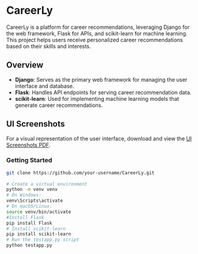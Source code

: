 # CareerLy

CareerLy is a platform for career recommendations, leveraging Django for the web framework, Flask for APIs, and scikit-learn for machine learning. This project helps users receive personalized career recommendations based on their skills and interests.

## Overview

- **Django**: Serves as the primary web framework for managing the user interface and database.
- **Flask**: Handles API endpoints for serving career recommendation data.
- **scikit-learn**: Used for implementing machine learning models that generate career recommendations.

## UI Screenshots

For a visual representation of the user interface, download and view the [UI Screenshots PDF](UI_SCEENSHOTS.pdf).

 ### Getting Started

```bash
git clone https://github.com/your-username/CareerLy.git
  
# Create a virtual environment
python -m venv venv
# On Windows:
venv\Scripts\activate
# On macOS/Linux:
source venv/bin/activate
#Install Flask
pip install Flask
# Install scikit-learn
pip install scikit-learn
# Run the testapp.py script
python testapp.py
